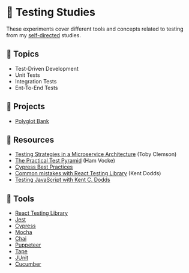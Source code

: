 # :100: Testing Studies

These experiments cover different tools and concepts related to testing from my [self-directed](https://github.com/DanielBrito/self-learning) studies.

## :bookmark_tabs: Topics

- Test-Driven Development
- Unit Tests
- Integration Tests
- Ent-To-End Tests

## :rocket: Projects

- [Polyglot Bank](https://github.com/DanielBrito/tdd-project-node)

## 📑 Resources

- [Testing Strategies in a Microservice Architecture](https://martinfowler.com/articles/microservice-testing/) (Toby Clemson)
- [The Practical Test Pyramid](https://martinfowler.com/articles/microservice-testing/) (Ham Vocke)
- [Cypress Best Practices](https://docs.cypress.io/guides/references/best-practices)
- [Common mistakes with React Testing Library](https://kentcdodds.com/blog/common-mistakes-with-react-testing-library) (Kent Dodds)
- [Testing JavaScript with Kent C. Dodds](https://www.notion.so/7e641251800f43aca48a0bc186e2e1de?v=a15cca674c564b5793063a38898dcd21)

## :toolbox: Tools

- [React Testing Library](https://testing-library.com/docs/react-testing-library/intro/)
- [Jest](https://jestjs.io/)
- [Cypress](https://www.cypress.io/)
- [Mocha](https://mochajs.org/)
- [Chai](https://www.chaijs.com/)
- [Puppeteer](https://github.com/puppeteer/puppeteer)
- [Tape](https://github.com/substack/tape)
- [JUnit](https://junit.org/junit5/)
- [Cucumber](https://cucumber.io/)

